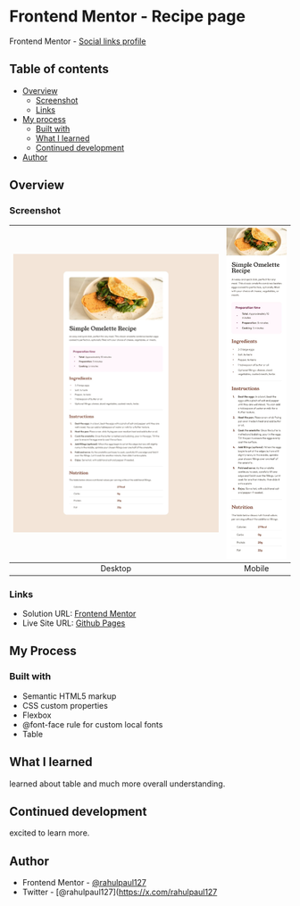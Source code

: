 # Frontend Mentor - Recipe page

Frontend Mentor - [Social links profile](https://www.frontendmentor.io/challenges/recipe-page-KiTsR8QQKm)

## Table of contents

- [Overview](#overview)
  - [Screenshot](#screenshot)
  - [Links](#links)
- [My process](#my-process)
  - [Built with](#built-with)
  - [What I learned](#what-i-learned)
  - [Continued development](#continued-development)
- [Author](#author)



## Overview

### Screenshot

| ![Desktop design](design/desktop-design.jpg) | ![Mobile design](./design/mobile-design.jpg) |
|:--:|:--:|
| Desktop | Mobile |

### Links

- Solution URL: [Frontend Mentor](https://www.frontendmentor.io/solutions/recipe-page-YjoUiuN0m5)
- Live Site URL: [Github Pages](https://rahulpaul127.github.io/fm-recipe-page-main/)

## My Process

### Built with
- Semantic HTML5 markup
- CSS custom properties
- Flexbox
- @font-face rule for custom local fonts
- Table

## What I learned

learned about table and much more overall understanding.

## Continued development

excited to learn more.

## Author

- Frontend Mentor - [@rahulpaul127](https://www.frontendmentor.io/profile/rahulpaul127)
- Twitter - [@rahulpaul127](https://x.com/rahulpaul127
